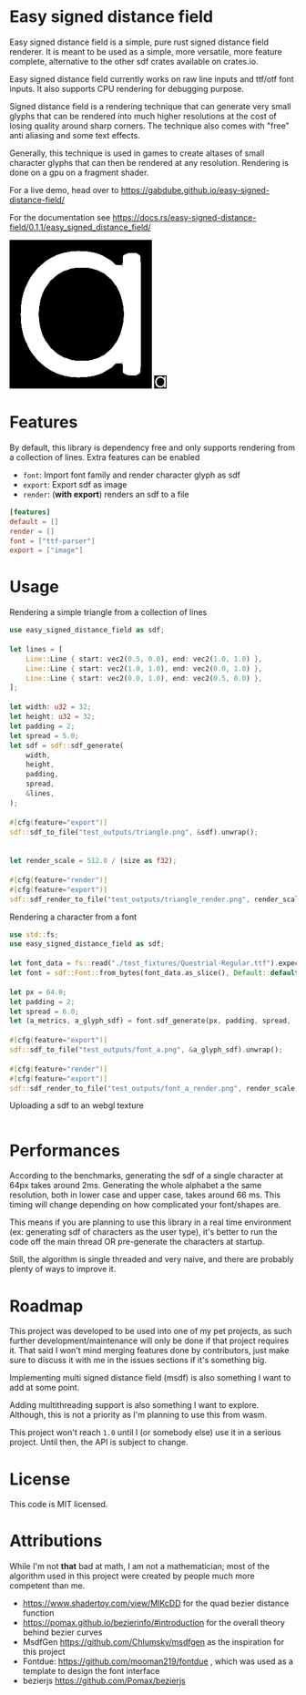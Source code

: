 # Easy signed distance field

Easy signed distance field is a simple, pure rust signed distance field renderer. It is meant to be used as a simple, more versatile, more feature complete, alternative to the other sdf crates available on crates.io. 

Easy signed distance field currently works on raw line inputs and ttf/otf font inputs. It also supports CPU rendering for debugging purpose.

Signed distance field is a rendering technique that can generate very small glyphs that can be rendered into much higher resolutions at the cost of losing quality around sharp corners. The technique also comes with "free" anti aliasing and some text effects.

Generally, this technique is used in games to create altases of small character glyphs that can then be rendered at any resolution. Rendering is done on a gpu on a fragment shader.

For a live demo, head over to https://gabdube.github.io/easy-signed-distance-field/

For the documentation see https://docs.rs/easy-signed-distance-field/0.1.1/easy_signed_distance_field/

![sdf render](images/font_a_render.png) ![sdf](images/font_a.png)

# Features

By default, this library is dependency free and only supports rendering from a collection of lines.
Extra features can be enabled

* `font`: Import font family and render character glyph as sdf
* `export`: Export sdf as image
* `render`: (**with export**) renders an sdf to a file

```toml
[features]
default = []
render = []
font = ["ttf-parser"]
export = ["image"]
```

# Usage

Rendering a simple triangle from a collection of lines

```rust
use easy_signed_distance_field as sdf;

let lines = [
    Line::Line { start: vec2(0.5, 0.0), end: vec2(1.0, 1.0) },
    Line::Line { start: vec2(1.0, 1.0), end: vec2(0.0, 1.0) },
    Line::Line { start: vec2(0.0, 1.0), end: vec2(0.5, 0.0) },
];

let width: u32 = 32;
let height: u32 = 32;
let padding = 2;
let spread = 5.0;
let sdf = sdf::sdf_generate(
    width,
    height,
    padding,
    spread,
    &lines,
);

#[cfg(feature="export")]
sdf::sdf_to_file("test_outputs/triangle.png", &sdf).unwrap();


let render_scale = 512.0 / (size as f32);

#[cfg(feature="render")]
#[cfg(feature="export")]
sdf::sdf_render_to_file("test_outputs/triangle_render.png", render_scale, 0.5, 0.02, &sdf).unwrap();
```

Rendering a character from a font

```rust
use std::fs;
use easy_signed_distance_field as sdf;

let font_data = fs::read("./test_fixtures/Questrial-Regular.ttf").expect("Failed to read font file");
let font = sdf::Font::from_bytes(font_data.as_slice(), Default::default()).expect("Failed to parse font file");

let px = 64.0;
let padding = 2;
let spread = 6.0;
let (a_metrics, a_glyph_sdf) = font.sdf_generate(px, padding, spread, 'a').unwrap();

#[cfg(feature="export")]
sdf::sdf_to_file("test_outputs/font_a.png", &a_glyph_sdf).unwrap();

#[cfg(feature="render")]
#[cfg(feature="export")]
sdf::sdf_render_to_file("test_outputs/font_a_render.png", render_scale, 0.5, 0.02, &a_glyph_sdf).unwrap();
```

Uploading a sdf to an webgl texture

```rust

```


# Performances

According to the benchmarks, generating the sdf of a single character at 64px takes around 2ms. Generating the whole alphabet a the same resolution, both in lower case and upper case, takes around 66 ms. This timing will change depending on how complicated your font/shapes are.

This means if you are planning to use this library in a real time environment (ex: generating sdf of characters as the user type), it's better to run the code off the main thread OR pre-generate the characters at startup.

Still, the algorithm is single threaded and very naive, and there are probably plenty of ways to improve it.

# Roadmap

This project was developed to be used into one of my pet projects, as such further development/maintenance will only be done if that project requires it. That said I won't mind merging features done by contributors, just make sure to discuss it with me in the issues sections if it's something big.

Implementing multi signed distance field (msdf) is also something I want to add at some point.

Adding multithreading support is also something I want to explore. Although, this is not a priority as I'm planning to use this from wasm.

This project won't reach `1.0` until I (or somebody else) use it in a serious project. Until then, the API is subject to change.

# License

This code is MIT licensed.

# Attributions

While I'm not **that** bad at math, I am not a mathematician; most of the algorithm used in this project were created by people much more competent than me.

* https://www.shadertoy.com/view/MlKcDD for the quad bezier distance function
* https://pomax.github.io/bezierinfo/#introduction for the overall theory behind bezier curves
* MsdfGen https://github.com/Chlumsky/msdfgen as the inspiration for this project
* Fontdue: https://github.com/mooman219/fontdue , which was used as a template to design the font interface
* bezierjs https://github.com/Pomax/bezierjs